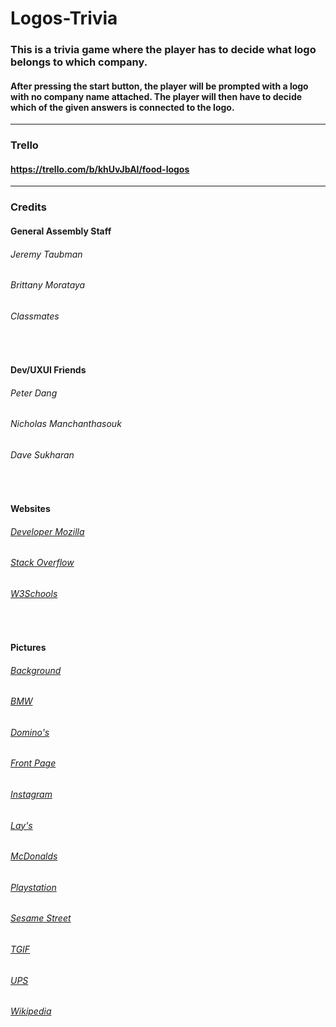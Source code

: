 # Logos-Trivia

### This is a trivia game where the player has to decide what logo belongs to which company. 
#### After pressing the start button, the player will be prompted with a logo with **no** company name attached. The player will then have to decide which of the given answers is connected to the logo. 

***

### Trello
#### https://trello.com/b/khUvJbAl/food-logos

***

### Credits
#### General Assembly Staff
###### Jeremy Taubman
###### Brittany Morataya
###### Classmates

<br>

#### Dev/UXUI Friends
###### Peter Dang
###### Nicholas Manchanthasouk
###### Dave Sukharan

<br>

#### Websites
###### [Developer Mozilla](developer.mozilla.org)
###### [Stack Overflow](stackoverflow.com)
###### [W3Schools](w3schools.com)

<br>


#### Pictures
###### [Background](https://ak.picdn.net/shutterstock/videos/21640684/thumb/1.jpg)
###### [BMW](https://www.jetpunk.com/img/user-photo-library/e5/e5ba85bd17-450.png)
###### [Domino's](http://2.bp.blogspot.com/--DHkNIsSurk/UcD11IDiW1I/AAAAAAAAACo/01q1ErjNVKo/s1600/RGB_Blue_Type_Tile_Only_0.jpg)
###### [Front Page](https://play.google.com/store/apps/details?id=com.msi.logogame&hl=en_US&gl=US)
###### [Instagram](https://images2.minutemediacdn.com/image/upload/c_fit,f_auto,fl_lossy,q_auto,w_728/v1583509126/shape/mentalfloss/619387-transmit_startups-3.jpg?itok=rNVphTUJ)
###### [Lay's](https://i.insider.com/500851a2ecad04bd32000001?width=600&format=jpeg&auto=webp)
###### [McDonalds](http://upload.wikimedia.org/wikipedia/commons/3/36/McDonald%27s_Golden_Arches.svgv)
###### [Playstation](https://www.jetpunk.com/img/user-photo-library/42/42711cbcde-450.png)
###### [Sesame Street](https://i.insider.com/50083a8ceab8ea3e31000006?width=750&format=jpeg&auto=webp)
###### [TGIF](https://www.youthdownloads.com/triviamaker/wp-content/themes/stratusx-child/template/upload/RHlKygOiPXblbnhioWL7WzJSBd42/20210924163248012548686/275C1Q2.png)
###### [UPS](https://i.insider.com/50083a75eab8eaba3000000c?width=600&format=jpeg&auto=webp)
###### [Wikipedia](https://upload.wikimedia.org/wikipedia/commons/a/a0/Wikipedia-logo-blank.png)